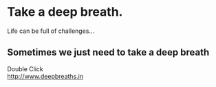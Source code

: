 # Take a deep breath.
  Life can be full of challenges...  
  
## Sometimes we just need to take a deep breath
  Double Click <br>
http://www.deepbreaths.in
